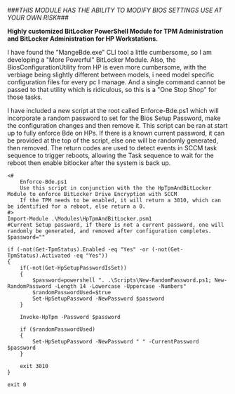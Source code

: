 ###*THIS MODULE HAS THE ABILITY TO MODIFY BIOS SETTINGS USE AT YOUR OWN RISK*###

**Highly customized BitLocker PowerShell Module for TPM Administration and BitLocker Administration for HP Workstations.**

I have found the "MangeBde.exe" CLI tool a little cumbersome, so I am developing a "More Powerful" BitLocker Module.
Also, the BiosConfigurationUtility from HP is even more cumbersome, with the verbiage being slightly different between models, i need model specific configuration files for every pc I manage.  And a single command cannot be passed to that utility which is ridiculous, so this is a "One Stop Shop" for those tasks.

I have included a new script at the root called Enforce-Bde.ps1 which will incorporate a random password to set for the Bios Setup Password, make the configuration changes and then remove it.  This script can be ran at start up to fully enforce Bde on HPs.
If there is a known current password, it can be provided at the top of the script, else one will be randomly generated, then removed.  The return codes are used to detect events in SCCM task sequence to trigger reboots, allowing the Task sequence to wait for the reboot then enable bitlocker after the system is back up.

	<#
		Enforce-Bde.ps1
		Use this script in conjunction with the the HpTpmAndBitLocker Module to enforce BitLocker Drive Encryption with SCCM
		If the TPM needs to be enabled, it will return a 3010, which can be identified for a reboot, else return a 0.
	#>
	Import-Module .\Modules\HpTpmAndBitLocker.psm1
	#Current Setup password, if there is not a current password, one will randomly be generated, and removed after configuration completes.
	$password=""

	if (-not(Get-TpmStatus).Enabled -eq "Yes" -or (-not(Get-TpmStatus).Activated -eq "Yes"))
	{
		if(-not(Get-HpSetupPasswordIsSet))
		{
			$password=powershell ". .\Scripts\New-RandomPassword.ps1; New-RandomPassword -Length 14 -Lowercase -Uppercase -Numbers"
			$randomPasswordUsed=$true
			Set-HpSetupPassword -NewPassword $password
		}

		Invoke-HpTpm -Password $password

		if ($randomPasswordUsed)
		{
			Set-HpSetupPassword -NewPassword " " -CurrentPassword $password
		}
			
		exit 3010
	}

	exit 0